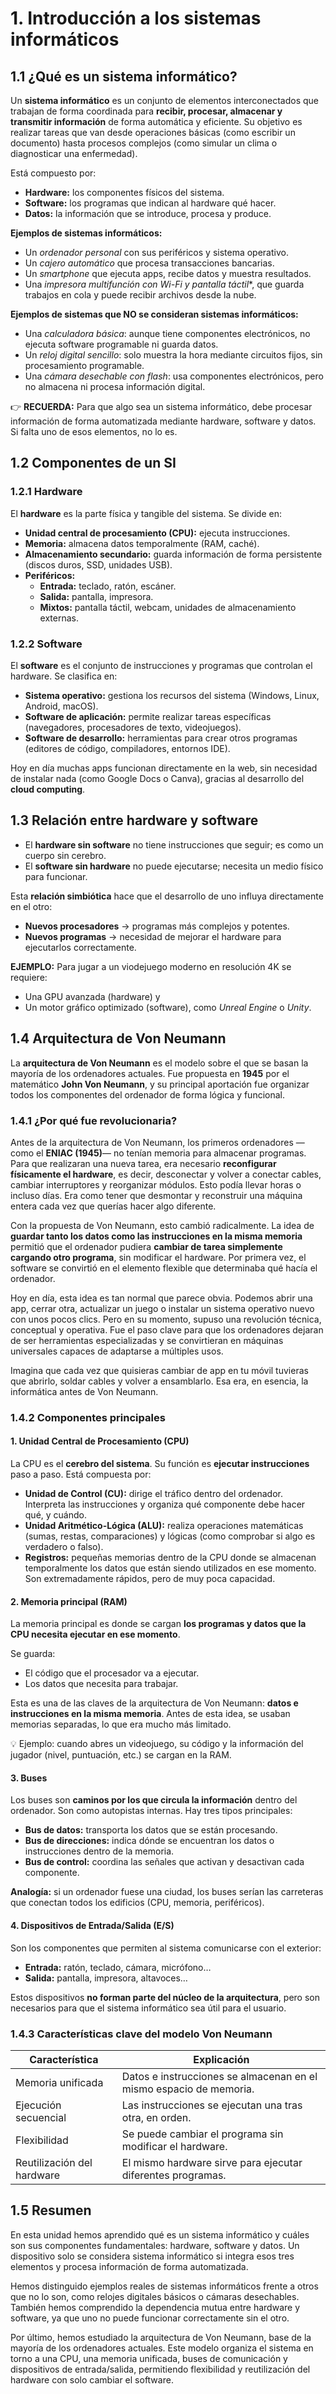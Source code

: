 # 1. Introducción a los sistemas informáticos

## 1.1 ¿Qué es un sistema informático?

Un **sistema informático** es un conjunto de elementos interconectados que trabajan de forma coordinada para **recibir, procesar, almacenar y transmitir información** de forma automática y eficiente. Su objetivo es realizar tareas que van desde operaciones básicas (como escribir un documento) hasta procesos complejos (como simular un clima o diagnosticar una enfermedad).

Está compuesto por:

- **Hardware:** los componentes físicos del sistema.
- **Software:** los programas que indican al hardware qué hacer.
- **Datos:** la información que se introduce, procesa y produce.

**Ejemplos de sistemas informáticos:**

- Un *ordenador personal* con sus periféricos y sistema operativo.
- Un *cajero automático* que procesa transacciones bancarias.
- Un *smartphone* que ejecuta apps, recibe datos y muestra resultados.
- Una *impresora multifunción con Wi-Fi y pantalla táctil**, que guarda trabajos en cola y puede recibir archivos desde la nube.

**Ejemplos de sistemas que NO se consideran sistemas informáticos:**

- Una *calculadora básica*:	aunque tiene componentes electrónicos, no ejecuta software programable ni guarda datos.
- Un *reloj digital sencillo*: solo muestra la hora mediante circuitos fijos, sin procesamiento programable.
- Una *cámara desechable con flash*: usa componentes electrónicos, pero no almacena ni procesa información digital.

👉 **RECUERDA:** Para que algo sea un sistema informático, debe procesar información de forma automatizada mediante hardware, software y datos. Si falta uno de esos elementos, no lo es.

## 1.2 Componentes de un SI

### 1.2.1 Hardware 

El **hardware** es la parte física y tangible del sistema. Se divide en:

- **Unidad central de procesamiento (CPU):** ejecuta instrucciones.
- **Memoria:** almacena datos temporalmente (RAM, caché).
- **Almacenamiento secundario:** guarda información de forma persistente (discos duros, SSD, unidades USB).
- **Periféricos:**
    - **Entrada:** teclado, ratón, escáner.
    - **Salida:** pantalla, impresora.
    - **Mixtos:** pantalla táctil, webcam, unidades de almacenamiento externas.

### 1.2.2 Software

El **software** es el conjunto de instrucciones y programas que controlan el hardware. Se clasifica en:

- **Sistema operativo:** gestiona los recursos del sistema (Windows, Linux, Android, macOS).
- **Software de aplicación:** permite realizar tareas específicas (navegadores, procesadores de texto, videojuegos).
- **Software de desarrollo:** herramientas para crear otros programas (editores de código, compiladores, entornos IDE).

Hoy en día muchas apps funcionan directamente en la web, sin necesidad de instalar nada (como Google Docs o Canva), gracias al desarrollo del **cloud computing**.

## 1.3 Relación entre hardware y software

- El **hardware sin software** no tiene instrucciones que seguir; es como un cuerpo sin cerebro.
- El **software sin hardware** no puede ejecutarse; necesita un medio físico para funcionar.

Esta **relación simbiótica** hace que el desarrollo de uno influya directamente en el otro:

- **Nuevos procesadores** → programas más complejos y potentes.
- **Nuevos programas** → necesidad de mejorar el hardware para ejecutarlos correctamente.

**EJEMPLO:** Para jugar a un viodejuego moderno en resolución 4K se requiere:

- Una GPU avanzada (hardware) y
- Un motor gráfico optimizado (software), como *Unreal Engine* o *Unity*.

## 1.4 Arquitectura de Von Neumann

La **arquitectura de Von Neumann** es el modelo sobre el que se basan la mayoría de los ordenadores actuales. Fue propuesta en **1945** por el matemático **John Von Neumann**, y su principal aportación fue organizar todos los componentes del ordenador de forma lógica y funcional.

### 1.4.1 ¿Por qué fue revolucionaria?

Antes de la arquitectura de Von Neumann, los primeros ordenadores —como el **ENIAC (1945)**— no tenían memoria para almacenar programas. Para que realizaran una nueva tarea, era necesario **reconfigurar físicamente el hardware**, es decir, desconectar y volver a conectar cables, cambiar interruptores y reorganizar módulos. Esto podía llevar horas o incluso días. Era como tener que desmontar y reconstruir una máquina entera cada vez que querías hacer algo diferente.

Con la propuesta de Von Neumann, esto cambió radicalmente. La idea de **guardar tanto los datos como las instrucciones en la misma memoria** permitió que el ordenador pudiera **cambiar de tarea simplemente cargando otro programa**, sin modificar el hardware. Por primera vez, el software se convirtió en el elemento flexible que determinaba qué hacía el ordenador.

Hoy en día, esta idea es tan normal que parece obvia. Podemos abrir una app, cerrar otra, actualizar un juego o instalar un sistema operativo nuevo con unos pocos clics. Pero en su momento, supuso una revolución técnica, conceptual y operativa. Fue el paso clave para que los ordenadores dejaran de ser herramientas especializadas y se convirtieran en máquinas universales capaces de adaptarse a múltiples usos.

Imagina que cada vez que quisieras cambiar de app en tu móvil tuvieras que abrirlo, soldar cables y volver a ensamblarlo. Esa era, en esencia, la informática antes de Von Neumann.

### 1.4.2 Componentes principales 

#### 1. Unidad Central de Procesamiento (CPU)

La CPU es el **cerebro del sistema**. Su función es **ejecutar instrucciones** paso a paso. Está compuesta por:

- **Unidad de Control (CU):** dirige el tráfico dentro del ordenador. Interpreta las instrucciones y organiza qué componente debe hacer qué, y cuándo.
- **Unidad Aritmético-Lógica (ALU):** realiza operaciones matemáticas (sumas, restas, comparaciones) y lógicas (como comprobar si algo es verdadero o falso).
- **Registros:** pequeñas memorias dentro de la CPU donde se almacenan temporalmente los datos que están siendo utilizados en ese momento. Son extremadamente rápidos, pero de muy poca capacidad.

#### 2. Memoria principal (RAM)

La memoria principal es donde se cargan **los programas y datos que la CPU necesita ejecutar en ese momento**. 

Se guarda:

- El código que el procesador va a ejecutar.
- Los datos que necesita para trabajar.

Esta es una de las claves de la arquitectura de Von Neumann: **datos e instrucciones en la misma memoria**. Antes de esta idea, se usaban memorias separadas, lo que era mucho más limitado.

💡 Ejemplo: cuando abres un videojuego, su código y la información del jugador (nivel, puntuación, etc.) se cargan en la RAM.

#### 3. Buses

Los buses son **caminos por los que circula la información** dentro del ordenador. Son como autopistas internas. Hay tres tipos principales:

- **Bus de datos:** transporta los datos que se están procesando.
- **Bus de direcciones:** indica dónde se encuentran los datos o instrucciones dentro de la memoria.
- **Bus de control:** coordina las señales que activan y desactivan cada componente.

**Analogía:** si un ordenador fuese una ciudad, los buses serían las carreteras que conectan todos los edificios (CPU, memoria, periféricos).

#### 4. Dispositivos de Entrada/Salida (E/S)

Son los componentes que permiten al sistema comunicarse con el exterior:

- **Entrada:** ratón, teclado, cámara, micrófono…
- **Salida:** pantalla, impresora, altavoces…

Estos dispositivos **no forman parte del núcleo de la arquitectura**, pero son necesarios para que el sistema informático sea útil para el usuario.

### 1.4.3 Características clave del modelo Von Neumann

| Característica             | Explicación                                                                 |
|----------------------------|------------------------------------------------------------------------------|
| Memoria unificada          | Datos e instrucciones se almacenan en el mismo espacio de memoria.          |
| Ejecución secuencial       | Las instrucciones se ejecutan una tras otra, en orden.                      |
| Flexibilidad               | Se puede cambiar el programa sin modificar el hardware.                     |
| Reutilización del hardware | El mismo hardware sirve para ejecutar diferentes programas. 

## 1.5 Resumen 

En esta unidad hemos aprendido qué es un sistema informático y cuáles son sus componentes fundamentales: hardware, software y datos. Un dispositivo solo se considera sistema informático si integra esos tres elementos y procesa información de forma automatizada.

Hemos distinguido ejemplos reales de sistemas informáticos frente a otros que no lo son, como relojes digitales básicos o cámaras desechables. También hemos comprendido la dependencia mutua entre hardware y software, ya que uno no puede funcionar correctamente sin el otro.

Por último, hemos estudiado la arquitectura de Von Neumann, base de la mayoría de los ordenadores actuales. Este modelo organiza el sistema en torno a una CPU, una memoria unificada, buses de comunicación y dispositivos de entrada/salida, permitiendo flexibilidad y reutilización del hardware con solo cambiar el software.


